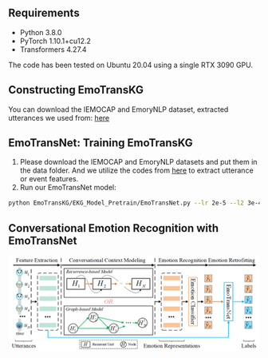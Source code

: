 ## Requirements

- Python 3.8.0
- PyTorch 1.10.1+cu12.2
- Transformers 4.27.4



The code has been tested on Ubuntu 20.04 using a single RTX 3090 GPU.
<br>
## Constructing EmoTransKG
You can download the IEMOCAP and EmoryNLP dataset, extracted utterances we used from: 
[here](https://github.com/declare-lab/conv-emotion/tree/master/COSMIC/feature-extraction)

## EmoTransNet: Training EmoTransKG
1. Please download the IEMOCAP and EmoryNLP datasets and put them in the data folder.
And we utilize the codes from [here](https://github.com/declare-lab/conv-emotion/tree/master/COSMIC) to extract utterance or event features.
2. Run our EmoTransNet model:
```bash
python EmoTransKG/EKG_Model_Pretrain/EmoTransNet.py --lr 2e-5 --l2 3e-4 --dropout 0.5 --batch_size 64 --BERT_layers 2 --epoches 100
```
## Conversational Emotion Recognition with EmoTransNet
<p align="center">
  <img src="figure.png" alt="Controlling variables in conversation" width="800"/>
</p>
